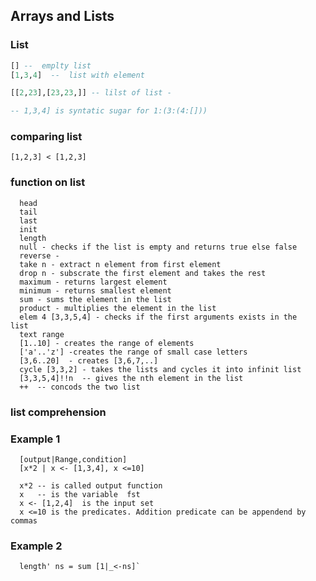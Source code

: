 ## Arrays and Lists
### List

``` haskell
[] --  emplty list  
[1,3,4]  --  list with element  

[[2,23],[23,23,]] -- lilst of list - 

-- 1,3,4] is syntatic sugar for 1:(3:(4:[]))

````



### comparing list 

` [1,2,3] < [1,2,3] `

### function on list

      head  
      tail  
      last   
      init  
      length  
      null - checks if the list is empty and returns true else false  
      reverse -  
      take n - extract n element from first element  
      drop n - subscrate the first element and takes the rest  
      maximum - returns largest element  
      minimum - returns smallest element  
      sum - sums the element in the list  
      product - multiplies the element in the list  
      elem 4 [3,3,5,4] - checks if the first arguments exists in the   list  
      text range  
      [1..10] - creates the range of elements  
      ['a'..'z'] -creates the range of small case letters  
      [3,6..20]  - creates [3,6,7,..]  
      cycle [3,3,2] - takes the lists and cycles it into infinit list  
      [3,3,5,4]!!n  -- gives the nth element in the list
      ++  -- concods the two list

### list comprehension

### Example 1
      [output|Range,condition]
      [x*2 | x <- [1,3,4], x <=10] 

      x*2 -- is called output function  
      x   -- is the variable  fst
      x <- [1,2,4]  is the input set  
      x <=10 is the predicates. Addition predicate can be appendend by commas  

### Example 2
      length' ns = sum [1|_<-ns]`
